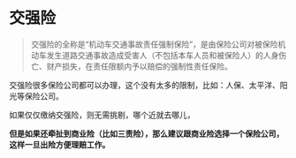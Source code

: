 # 交强险

> 交强险的全称是“机动车交通事故责任强制保险”，是由保险公司对被保险机动车发生道路交通事故造成受害人（不包括本车人员和被保险人）的人身伤亡、财产损失，在责任限额内予以赔偿的强制性责任保险。

交强险很多保险公司都可以办理，这个没有太多的限制，比如：人保、太平洋、阳光等保险公司。

如果仅仅缴纳交强险，则无需挑剔，哪个近就去哪儿，

**但是如果还牵扯到商业险（比如三责险），那么建议跟商业险选择一个保险公司，这样一旦出险方便理赔工作。**
